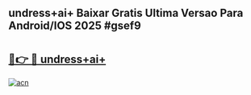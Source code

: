 ## undress+ai+ Baixar Gratis Ultima Versao Para Android/IOS 2025 #gsef9

# <h2><a href="https://ainizakaria.my?title=undress+ai+&ref=20M">🔗👉 🔴 undress+ai+</a></h2>

[![acn](https://github.com/user-attachments/assets/0f9c940e-d8b0-45ae-aac7-cd30a18b3e1c)](https://ainizakaria.my?title=undress+ai+&ref=20M)

